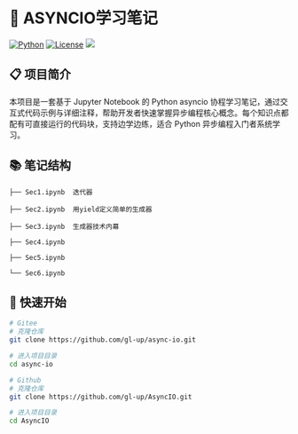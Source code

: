 # 🌟 ASYNCIO学习笔记
[![Python](https://img.shields.io/badge/python-3.10-blue.svg)](https://www.python.org/) 
[![License](https://img.shields.io/badge/license-MIT-green.svg)](LIENSE)  ![](https://img.shields.io/badge/Jupyter%20Notebook-8A2BE2)


## 📋 项目简介
本项目是一套基于 Jupyter Notebook 的 Python asyncio 协程学习笔记，通过交互式代码示例与详细注释，帮助开发者快速掌握异步编程核心概念。每个知识点都配有可直接运行的代码块，支持边学边练，适合 Python 异步编程入门者系统学习。


## 📚 笔记结构
```plaintext
├── Sec1.ipynb  迭代器

├── Sec2.ipynb  用yield定义简单的生成器

├── Sec3.ipynb  生成器技术内幕

├── Sec4.ipynb 

├── Sec5.ipynb 

└── Sec6.ipynb 
```
## 🚀 快速开始

```bash
# Gitee
# 克隆仓库
git clone https://github.com/gl-up/async-io.git

# 进入项目目录
cd async-io

# Github
# 克隆仓库
git clone https://github.com/gl-up/AsyncIO.git

# 进入项目目录
cd AsyncIO